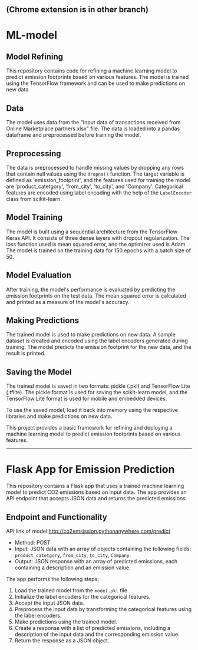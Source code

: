 ## (Chrome extension is in other branch)

# ML-model

## Model Refining

This repository contains code for refining a machine learning model to predict emission footprints based on various features. The model is trained using the TensorFlow framework and can be used to make predictions on new data.

## Data

The model uses data from the "Input data of transactions received from Online Marketplace partners.xlsx" file. The data is loaded into a pandas dataframe and preprocessed before training the model.

## Preprocessing

The data is preprocessed to handle missing values by dropping any rows that contain null values using the `dropna()` function. The target variable is defined as 'emission_footprint', and the features used for training the model are 'product_catetgory', 'from_city', 'to_city', and 'Company'. Categorical features are encoded using label encoding with the help of the `LabelEncoder` class from scikit-learn.

## Model Training

The model is built using a sequential architecture from the TensorFlow Keras API. It consists of three dense layers with dropout regularization. The loss function used is mean squared error, and the optimizer used is Adam. The model is trained on the training data for 150 epochs with a batch size of 50.

## Model Evaluation

After training, the model's performance is evaluated by predicting the emission footprints on the test data. The mean squared error is calculated and printed as a measure of the model's accuracy.

## Making Predictions

The trained model is used to make predictions on new data. A sample dataset is created and encoded using the label encoders generated during training. The model predicts the emission footprint for the new data, and the result is printed.

## Saving the Model

The trained model is saved in two formats: pickle (.pkl) and TensorFlow Lite (.tflite). The pickle format is used for saving the scikit-learn model, and the TensorFlow Lite format is used for mobile and embedded devices.

To use the saved model, load it back into memory using the respective libraries and make predictions on new data.

This project provides a basic framework for refining and deploying a machine learning model to predict emission footprints based on various features. 

---

# Flask App for Emission Prediction

This repository contains a Flask app that uses a trained machine learning model to predict CO2 emissions based on input data. The app provides an API endpoint that accepts JSON data and returns the predicted emissions.

## Endpoint and Functionality
API link of model:http://co2emsission.pythonanywhere.com/predict
- Method: POST
- Input: JSON data with an array of objects containing the following fields: `product_catetgory`, `from_city`, `to_city`, `Company`.
- Output: JSON response with an array of predicted emissions, each containing a description and an emission value.

The app performs the following steps:

1. Load the trained model from the `model.pkl` file.
2. Initialize the label encoders for the categorical features.
3. Accept the input JSON data.
4. Preprocess the input data by transforming the categorical features using the label encoders.
5. Make predictions using the trained model.
6. Create a response with a list of predicted emissions, including a description of the input data and the corresponding emission value.
7. Return the response as a JSON object.

